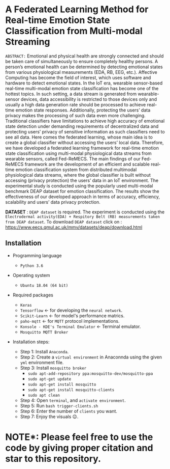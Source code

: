 # A Federated Learning Method for Real-time Emotion State Classification from Multi-modal Streaming

`ABSTRACT:` Emotional and physical health are strongly connected and should be taken care of simultaneously
to ensure completely healthy persons. A person’s emotional health can be determined by detecting emotional states from various physiological measurements (EDA, RB, EEG, etc.). Affective Computing has become the field of interest, which uses software and hardware to detect emotional states. In the IoT era, wearable sensor-based real-time multi-modal emotion state classification has
become one of the hottest topics. In such setting, a data stream is generated from wearable-sensor
devices, data accessibility is restricted to those devices only and usually a high data generation rate
should be processed to achieve real-time emotion state responses. Additionally, protecting the users’
data privacy makes the processing of such data even more challenging. Traditional classifiers have
limitations to achieve high accuracy of emotional state detection under demanding requirements of
decentralized data and protecting users’ privacy of sensitive information as such classifiers need to see
all data. Here comes the federated learning, whose main idea is to create a global classifier without
accessing the users’ local data. Therefore, we have developed a federated learning framework for
real-time emotion state classification using multi-modal physiological data streams from wearable
sensors, called Fed-ReMECS. The main findings of our Fed-ReMECS framework are the development
of an efficient and scalable real-time emotion classification system from distributed multimodal
physiological data streams, where the global classifier is built without accessing (privacy protection)
the users’ data in an IoT environment. The experimental study is conducted using the popularly used
multi-modal benchmark DEAP dataset for emotion classification. The results show the effectiveness of
our developed approach in terms of accuracy, efficiency, scalability and users’ data privacy protection.

**DATASET** : `DEAP dataset` is required. The experiment is conducted using the `Electrodermal activity(EDA) + Respitory Belt (RB) measurements taken from DEAP dataset`. To download `DEAP dataset` click on : https://www.eecs.qmul.ac.uk/mmv/datasets/deap/download.html


## Installation 
- Programming language
  - `Python 3.6`

- Operating system
  - `Ubuntu 18.04 (64 bit)` 

- Required packages
  - `Keras` 
  - `Tensorflow` &#8592; for developing the `neural network`.
  - `Scikit-Learn` &#8592; for model's performance matrics. 
  - `paho-mqtt` &#8592; for `MQTT` protocol implementations. 
  - `Konsole - KDE's Terminal Emulator` &#8592; Terminal emulator.
  -  `Mosquitto MQTT Broker`
  
- Installation steps:
  - Step 1: Install `Anaconda`. 
  - Step 2: Create a `virtual environment` in Anaconnda using the given `yml` environment file.
  - Step 3: Install `mosquitto broker`
      - `sudo apt-add-repository ppa:mosquitto-dev/mosquitto-ppa`
      - `sudo apt-get update`
      - `sudo apt-get install mosquitto`
      - `sudo apt-get install mosquitto-clients`
      - `sudo apt clean`
  - Step 4: Open `terminal`, and `activate environment`.
  - Step 5: Run `bash trigger-clients.sh`
  - Step 6: Enter the number of `clients` you want. 
  - Step 7: Enjoy the visuals :wink:.


# NOTE*: Please feel free to use the code by giving proper citation and star to this repository.
